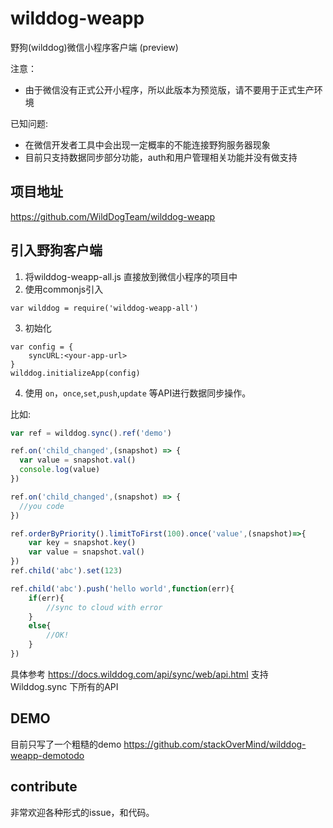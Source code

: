 # wilddog-weapp


野狗(wilddog)微信小程序客户端 (preview)

注意：
* 由于微信没有正式公开小程序，所以此版本为预览版，请不要用于正式生产环境

已知问题:
* 在微信开发者工具中会出现一定概率的不能连接野狗服务器现象
* 目前只支持数据同步部分功能，auth和用户管理相关功能并没有做支持

## 项目地址
https://github.com/WildDogTeam/wilddog-weapp


## 引入野狗客户端

1. 将wilddog-weapp-all.js 直接放到微信小程序的项目中
2. 使用commonjs引入
```
var wilddog = require('wilddog-weapp-all')
```
3. 初始化

```
var config = {
    syncURL:<your-app-url>
}
wilddog.initializeApp(config)
```

4. 使用 `on`，`once`,`set`,`push`,`update` 等API进行数据同步操作。

比如:

```js
var ref = wilddog.sync().ref('demo')

ref.on('child_changed',(snapshot) => {
  var value = snapshot.val()
  console.log(value)
})

ref.on('child_changed',(snapshot) => {
  //you code
})

ref.orderByPriority().limitToFirst(100).once('value',(snapshot)=>{
    var key = snapshot.key()
    var value = snapshot.val()
})
ref.child('abc').set(123)

ref.child('abc').push('hello world',function(err){
    if(err){
        //sync to cloud with error
    }
    else{
        //OK!
    }
})

```


具体参考 https://docs.wilddog.com/api/sync/web/api.html
支持 Wilddog.sync 下所有的API

## DEMO

目前只写了一个粗糙的demo
https://github.com/stackOverMind/wilddog-weapp-demotodo

## contribute

非常欢迎各种形式的issue，和代码。
